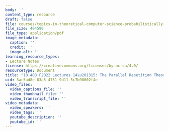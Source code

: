 ```yaml
---
body: ''
content_type: resource
draft: false
file: courses/topics-in-theoretical-computer-science-probabilistically-checkable-proofs/mit18_408f22_lec14-15.pdf
file_size: 404590
file_type: application/pdf
image_metadata:
  caption: ''
  credit: ''
  image-alt: ''
learning_resource_types:
- Lecture Notes
license: https://creativecommons.org/licenses/by-nc-sa/4.0/
resourcetype: Document
title: "18.408 F2022 Lectures 14\u201315: The Parallel Repetition Theorem"
uid: 3ac5ad8e-83a5-4751-9d11-5c7b98002f4e
video_files:
  video_captions_file: ''
  video_thumbnail_file: ''
  video_transcript_file: ''
video_metadata:
  video_speakers: ''
  video_tags: ''
  youtube_description: ''
  youtube_id: ''
---
```

